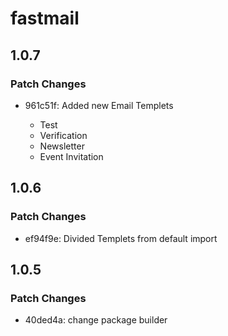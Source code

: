 # fastmail

## 1.0.7

### Patch Changes

- 961c51f: Added new Email Templets

  - Test
  - Verification
  - Newsletter
  - Event Invitation

## 1.0.6

### Patch Changes

- ef94f9e: Divided Templets from default import

## 1.0.5

### Patch Changes

- 40ded4a: change package builder
